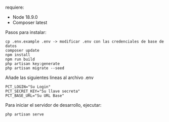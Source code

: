 requiere:

- Node 18.9.0
- Composer latest


Pasos para instalar:

    cp .env.example .env -> modificar .env con las credenciales de base de datos
    composer update
    npm install
    npm run build
    php artisan key:generate
    php artisan migrate --seed

Añade las siguientes lineas al archivo .env

    PCT_LOGIN="Su Login"
    PCT_SECRET_KEY="Su llave secreta"
    PCT_BASE_URL="Su URL Base"


Para iniciar el servidor de desarrollo, ejecutar:

    php artisan serve
